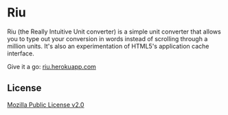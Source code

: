 Riu
===

Riu (the Really Intuitive Unit converter) is a simple unit converter that allows you to type out your conversion in words instead of scrolling through a million units. It's also an experimentation of HTML5's application cache interface.

Give it a go: [riu.herokuapp.com](http://riu.herokuapp.com/)

License
---

[Mozilla Public License v2.0](https://www.mozilla.org/MPL/2.0/)
